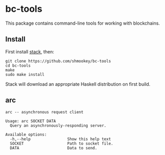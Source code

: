bc-tools
========

This package contains command-line tools for working with blockchains.

## Install

First install [stack](https://www.stackage.org/), then:

```
git clone https://github.com/shmookey/bc-tools
cd bc-tools
make
sudo make install
```

Stack will download an appropriate Haskell distribution on first build.

## arc

```
arc -- asynchronous request client

Usage: arc SOCKET DATA
  Query an asynchronously-responding server.

Available options:
  -h,--help                Show this help text
  SOCKET                   Path to socket file.
  DATA                     Data to send.
```
